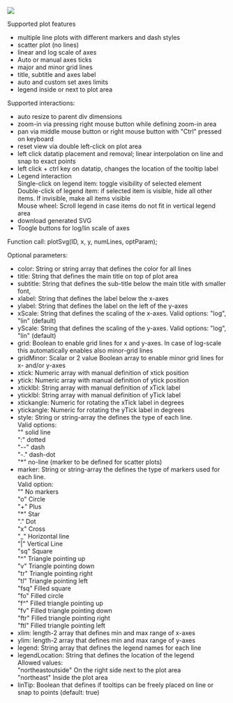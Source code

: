 <a href="https://messier433.github.io/TinySvgPlot/example.html" target="_blank"><img src="https://github.com/user-attachments/assets/2289d5bd-e12b-4c18-b4ed-34df70f89fbb"/></a>

Supported plot features
- multiple line plots with different markers and dash styles
- scatter plot (no lines)
- linear and log scale of axes
- Auto or manual axes ticks
- major and minor grid lines
- title, subtitle and axes label
- auto and custom set axes limits
- legend inside or next to plot area

Supported interactions:
- auto resize to parent div dimensions
- zoom-in via pressing right mouse button while defining zoom-in area
- pan via middle mouse button or right mouse button with "Ctrl" pressed on keyboard
- reset view via double left-click on plot area
- left click datatip placement and removal; linear interpolation on line and snap to exact points
- left click + ctrl key on datatip, changes the location of the tooltip label
- Legend interaction<br />
  Single-click on legend item: toggle visibility of selected element<br />
  Double-click of legend item: if selected item is visible, hide all other items. If invisible, make all items visible<br />
  Mouse wheel: Scroll legend in case items do not fit in vertical legend area<br />
- download generated SVG
- Toogle buttons for log/lin scale of axes

Function call:
plotSvg(ID, x, y, numLines, optParam);

Optional parameters:
 - color: String or string array that defines the color for all lines
 - title: String that defines the main title on top of plot area 
 - subtitle: String that defines the sub-title below the main title with smaller font,
 - xlabel: String that defines the label below the x-axes
 - ylabel: String that defines the label on the left of the y-axes
 - xScale: String that defines the scaling of the x-axes. Valid options: "log", "lin" (default)
 - yScale: String that defines the scaling of the y-axes. Valid options: "log", "lin" (default)
 - grid: Boolean to enable grid lines for x and y-axes. In case of log-scale this automatically enables also minor-grid lines
 - gridMinor: Scalar or 2 value Boolean array to enable minor grid lines for x- and/or y-axes
 - xtick: Numeric array with manual definition of xtick position
 - ytick: Numeric array with manual definition of ytick position
 - xticklbl: String array with manual definition of xTick label
 - yticklbl: String array with manual definition of yTick label
 - xtickangle: Numeric for rotating the xTick label in degrees
 - ytickangle: Numeric for rotating the yTick label in degrees
 - style: String or string-array the defines the type of each line.<br />
   Valid options:<br />
   "" solid line<br />
   ":" dotted<br />
   "--" dash<br />
   "-." dash-dot<br />
   "*" no-line (marker to be defined for scatter plots)<br />
 - marker: String or string-array the defines the type of markers used for each line.<br />
   Valid option: <br />
   "" No markers<br />
   "o" Circle<br />
   "+" Plus<br />
   "*" Star<br />
   "." Dot<br />
   "x" Cross<br />
   "_" Horizontal line<br />
   "|" Vertical Line<br />
   "sq" Square<br />
   "^" Triangle pointing up<br />
   "v" Triangle pointing down<br />
   "tr" Triangle pointing right<br />
   "tl" Triangle pointing left<br />
   "fsq" Filled square<br />
   "fo" Filled circle<br />
   "f^" Filled triangle pointing up<br />
   "fv" Filled triangle pointing down<br />
   "ftr" Filled triangle pointing right<br />
   "ftl" Filled triangle pointing left<br />
 - xlim: length-2 array that defines min and max range of x-axes
 - ylim: length-2 array that defines min and max range of y-axes
 - legend: String array that defines the legend names for each line
 - legendLocation: String that defines the location of the legend<br />
   Allowed values:<br />
   "northeastoutside" On the right side next to the plot area<br />
   "northeast" Inside the plot area<br />
 - linTip: Boolean that defines if tooltips can be freely placed on line or snap to points (default: true)
